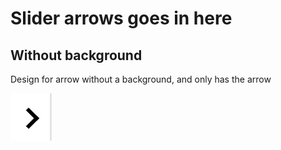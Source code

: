 # Slider arrows goes in here

## Without background
Design for arrow without a background, and only has the arrow

![alt text](/recs/nav-arrows/assets/without_bg.png)
